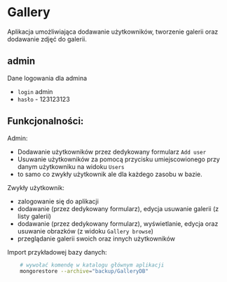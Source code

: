 # Gallery

Aplikacja umożliwiająca dodawanie użytkowników, tworzenie galerii oraz dodawanie zdjęć do galerii.

## admin

Dane logowania dla admina

* `login` admin
* `hasło` - 123123123

## Funkcjonalności:

Admin:

* Dodawanie użytkowników przez dedykowany formularz `Add user`
* Usuwanie użytkowników za pomocą przycisku umiejscowionego przy danym użytkowniku na widoku `Users`
* to samo co zwykły użytkownik ale dla każdego zasobu w bazie.

Zwykły użytkownik:

* zalogowanie się do aplikacji
* dodawanie (przez dedykowany formularz), edycja usuwanie galerii (z listy galerii)
* dodawanie (przez dedykowany formularz), wyświetlanie, edycja oraz usuwanie obrazków (z widoku `Gallery browse`)
* przeglądanie galerii swoich oraz innych użytkowników

Import przykładowej bazy danych:

```bash
    # wywołać komendę w katalogu głównym aplikacji
    mongorestore --archive="backup/GalleryDB"
